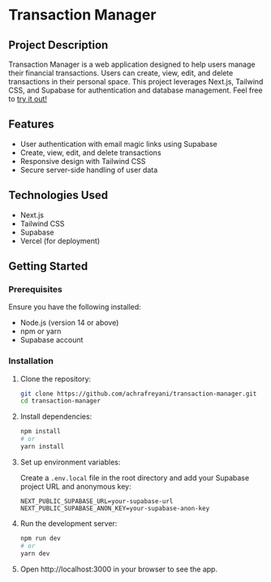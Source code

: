 # Transaction Manager

## Project Description

Transaction Manager is a web application designed to help users manage their financial transactions. Users can create, view, edit, and delete transactions in their personal space. This project leverages Next.js, Tailwind CSS, and Supabase for authentication and database management. Feel free to [try it out!](https://transaction-manager-mu.vercel.app)

## Features

- User authentication with email magic links using Supabase
- Create, view, edit, and delete transactions
- Responsive design with Tailwind CSS
- Secure server-side handling of user data

## Technologies Used

- Next.js
- Tailwind CSS
- Supabase
- Vercel (for deployment)

## Getting Started

### Prerequisites

Ensure you have the following installed:

- Node.js (version 14 or above)
- npm or yarn
- Supabase account

### Installation

1. Clone the repository:

   ```bash
   git clone https://github.com/achrafreyani/transaction-manager.git
   cd transaction-manager

2. Install dependencies:

    ```bash
    npm install
    # or
    yarn install

3. Set up environment variables:

    Create a `.env.local` file in the root directory and add your Supabase project URL and anonymous key:

    ```env
    NEXT_PUBLIC_SUPABASE_URL=your-supabase-url
    NEXT_PUBLIC_SUPABASE_ANON_KEY=your-supabase-anon-key

4. Run the development server:
    
    ```bash
    npm run dev
    # or
    yarn dev

5. Open http://localhost:3000 in your browser to see the app.
